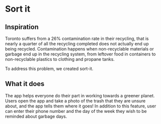 # Sort it 


## Inspiration
Toronto suffers from a 26% contamination rate in their recycling, that is nearly a quarter of all the recycling completed does not actually end up being recycled. Contamination happens when non-recyclable materials or garbage end up in the recycling system, from leftover food in containers to non-recyclable plastics to clothing and propane tanks.

To address this problem, we created sort-it.

## What it does
The app helps everyone do their part in working towards a greener planet. Users open the app and take a photo of the trash that they are unsure about, and the app tells them where it goes! In addition to this feature, user can enter their phone number and the day of the week they wish to be reminded about garbage days.